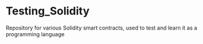 # Testing_Solidity
Repository for various Solidity smart contracts, used to test and learn it as a programming language
